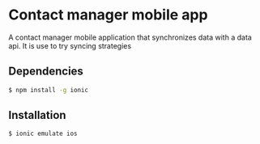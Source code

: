 # Contact manager mobile app

A contact manager mobile application that synchronizes data with a data api. It is use to try syncing strategies

## Dependencies

```bash
$ npm install -g ionic
```

## Installation

```bash
$ ionic emulate ios
```
